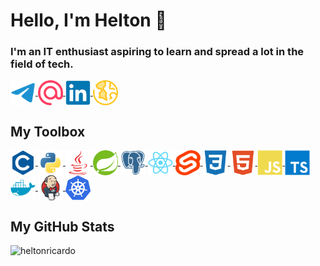 # Hello, I'm Helton 🤠
### I'm an IT enthusiast aspiring to learn and spread a lot in the field of tech.

<a href="https://t.me/heltonricardo">
    <img align="center" src="assets/telegram.svg" title="Telegram: heltonricardo" height="40" width="40" />
</a>
<a href="mailto:contato@helton.info">
    <img align="center" src="assets/email.svg" title="E-mail: contato@helton.info" height="40" width="40" />
</a>
<a href="https://linkedin.com/in/heltonricardo">
    <img align="center" src="assets/linkedin.svg" title="LinkedIn: heltonricardo" height="40" width="40" />
</a>
<a href="https://helton.info">
    <img align="center" src="assets/site.svg" title="Site: helton.info" height="40" width="40" />
</a>

<br />

## My Toolbox
<a href="https://github.com/search?l=C&q=user%3Aheltonricardo&type=Repositories">
    <img align="center" src="assets/c.svg" title="C" width="40" height="40"/>
</a>
<a href="https://github.com/search?l=Python&q=user%3Aheltonricardo&type=Repositories">
    <img align="center" src="assets/python.svg" title="Python" width="40" height="40"/>
</a>
<a href="https://github.com/search?l=Java&q=user%3Aheltonricardo&type=Repositories">
    <img align="center" src="assets/java.svg" title="Java" width="40" height="40"/>
</a>
<a href="https://spring.io/">
    <img align="center" src="assets/spring.svg" title="Spring" width="40" height="40"/>
</a>
<a href="https://www.postgresql.org">
    <img align="center" src="assets/postgresql.svg" title="PostgreSQL" width="40" height="40"/>
</a>
<a href="https://github.com/search?q=user%3Aheltonricardo+react&type=Repositories">
    <img align="center" src="assets/react.svg" title="React" width="40" height="40"/>
</a>
<a href="https://github.com/search?l=Svelte&q=user%3Aheltonricardo&type=Repositories">
    <img align="center" src="assets/svelte.svg" title="Svelte" width="40" height="40"/>
</a>
<a href="https://www.w3schools.com/css/">
    <img align="center" src="assets/css.svg" title="CSS3" width="40" height="40"/>
</a>
<a href="https://www.w3.org/html/">
    <img align="center" src="assets/html.svg" title="HTML5" width="40" height="40"/>
</a>
<a href="https://github.com/search?l=JavaScript&q=user%3Aheltonricardo&type=Repositories">
    <img align="center" src="assets/javascript.svg" title="JavaScript" width="40" height="40"/>
</a>
<a href="https://github.com/search?l=TypeScript&q=user%3Aheltonricardo&type=Repositories">
    <img align="center" src="assets/typescript.svg" title="TypeScript" width="40" height="40"/>
</a>
<a href="https://www.docker.com/">
    <img align="center" src="assets/docker.svg" title="Docker" width="40" height="40"/>
</a>
<a href="https://www.jenkins.io">
    <img align="center" src="assets/jenkins.svg" title="Jenkins" width="40" height="40"/>
</a>
<a href="https://kubernetes.io">
    <img align="center" src="assets/kubernetes.svg" title="Kubernetes" width="40" height="40"/>
</a>

<br />

## My GitHub Stats
<img title="heltonricardo"
src="https://github-readme-stats-alpha-ashen.vercel.app/api?username=heltonricardo&count_private=true&include_all_commits=true&show_icons=true&custom_title=Helton%20Ricardo&hide_border=true&border_radius=8&theme=algolia" />
